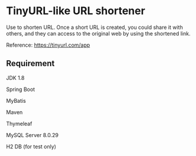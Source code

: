 # TinyURL-like URL shortener
Use to shorten URL. Once a short URL is created, you could share it with others, and they can access to the original web by using the shortened link.

Reference: https://tinyurl.com/app

## Requirement
JDK 1.8

Spring Boot

MyBatis

Maven

Thymeleaf

MySQL Server 8.0.29

H2 DB (for test only)